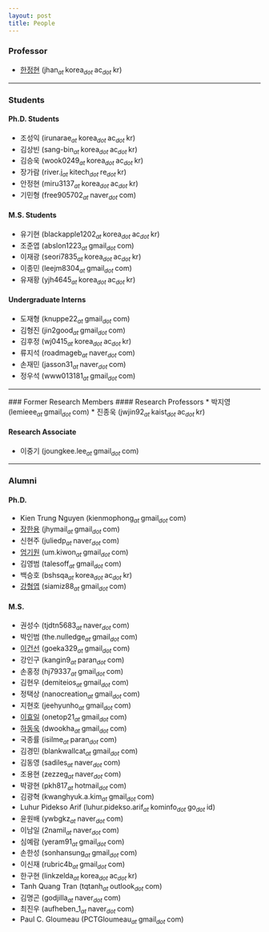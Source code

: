 ```yaml
---
layout: post
title: People
---
```


### Professor
* [한정현](/people/jhan) (jhan<sub><i>at </i></sub>korea<sub><i>dot </i></sub>ac<sub><i>dot </i></sub>kr)

<hr>

### Students
#### Ph.D. Students
* 조성익 (irunarae<sub><i>at </i></sub>korea<sub><i>dot </i></sub>ac<sub><i>dot </i></sub>kr)
* 김상빈 (sang-bin<sub><i>at </i></sub>korea<sub><i>dot </i></sub>ac<sub><i>dot </i></sub>kr)
* 김승욱 (wook0249<sub><i>at </i></sub>korea<sub><i>dot </i></sub>ac<sub><i>dot </i></sub>kr)
* 장가람 (river.j<sub><i>at </i></sub>kitech<sub><i>dot </i></sub>re<sub><i>dot </i></sub>kr)
* 안정현 (miru3137<sub><i>at </i></sub>korea<sub><i>dot </i></sub>ac<sub><i>dot </i></sub>kr)
* 기민형 (free905702<sub><i>at </i></sub>naver<sub><i>dot </i></sub>com)

#### M.S. Students
* 유기현 (blackapple1202<sub><i>at </i></sub>korea<sub><i>dot </i></sub>ac<sub><i>dot </i></sub>kr)
* 조준엽 (abslon1223<sub><i>at </i></sub>gmail<sub><i>dot </i></sub>com)
* 이재광 (seori7835<sub><i>at </i></sub>korea<sub><i>dot </i></sub>ac<sub><i>dot </i></sub>kr)
* 이종민 (leejm8304<sub><i>at </i></sub>gmail<sub><i>dot </i></sub>com)
* 유재황 (yjh4645<sub><i>at </i></sub>korea<sub><i>dot </i></sub>ac<sub><i>dot </i></sub>kr)

#### Undergraduate Interns
* 도재형 (knuppe22<sub><i>at </i></sub>gmail<sub><i>dot </i></sub>com)
* 김형진 (jin2good<sub><i>at </i></sub>gmail<sub><i>dot </i></sub>com)
* 김후정 (wj0415<sub><i>at </i></sub>korea<sub><i>dot </i></sub>ac<sub><i>dot </i></sub>kr)
* 류지석 (roadmageb<sub><i>at </i></sub>naver<sub><i>dot </i></sub>com)
* 손재민 (jasson31<sub><i>at </i></sub>naver<sub><i>dot </i></sub>com)
* 정우석 (www013181<sub><i>at </i></sub>gmail<sub><i>dot </i></sub>com)

<hr>
### Former Research Members
#### Research Professors
* 박지영 (lemieee<sub><i>at </i></sub>gmail<sub><i>dot </i></sub>com)
* 진종욱 (jwjin92<sub><i>at </i></sub>kaist<sub><i>dot </i></sub>ac<sub><i>dot </i></sub>kr)

#### Research Associate
* 이중기 (joungkee.lee<sub><i>at </i></sub>gmail<sub><i>dot </i></sub>com)

<hr>

### Alumni
#### Ph.D.
* Kien Trung Nguyen (kienmophong<sub><i>at </i></sub>gmail<sub><i>dot </i></sub>com)
* [장한용](/people/hanyoung) (jhymail<sub><i>at </i></sub>gmail<sub><i>dot </i></sub>com)
* 신현주 (juliedp<sub><i>at </i></sub>naver<sub><i>dot </i></sub>com)
* [엄기원](/people/kiwon) (um.kiwon<sub><i>at </i></sub>gmail<sub><i>dot </i></sub>com)
* 김영범 (talesoff<sub><i>at </i></sub>gmail<sub><i>dot </i></sub>com)
* 백승호 (bshsqa<sub><i>at </i></sub>korea<sub><i>dot </i></sub>ac<sub><i>dot </i></sub>kr)
* [강형엽](https://siamiz88.github.io) (siamiz88<sub><i>at </i></sub>gmail<sub><i>dot </i></sub>com)

#### M.S.
* 권성수 (tjdtn5683<sub><i>at </i></sub>naver<sub><i>dot </i></sub>com)
* 박인범 (the.nulledge<sub><i>at </i></sub>gmail<sub><i>dot </i></sub>com)
* [이건선](http://gsunlee.net) (goeka329<sub><i>at </i></sub>gmail<sub><i>dot </i></sub>com)
* 강인구 (kangin9<sub><i>at </i></sub>paran<sub><i>dot </i></sub>com)
* 손홍정 (hj79337<sub><i>at </i></sub>gmail<sub><i>dot </i></sub>com)
* 김현우 (demiteios<sub><i>at </i></sub>gmail<sub><i>dot </i></sub>com)
* 정택상 (nanocreation<sub><i>at </i></sub>gmail<sub><i>dot </i></sub>com)
* 지현호 (jeehyunho<sub><i>at </i></sub>gmail<sub><i>dot </i></sub>com)
* [이효일](http://hldec.net/) (onetop21<sub><i>at </i></sub>gmail<sub><i>dot </i></sub>com)
* [하동욱](http://www.linkedin.com/in/dwookha) (dwookha<sub><i>at </i></sub>gmail<sub><i>dot </i></sub>com)
* 국종률 (isilme<sub><i>at </i></sub>paran<sub><i>dot </i></sub>com)
* 김경민 (blankwallcat<sub><i>at </i></sub>gmail<sub><i>dot </i></sub>com)
* 김동영 (sadiles<sub><i>at </i></sub>naver<sub><i>dot </i></sub>com)
* 조용현 (zezzeg<sub><i>at </i></sub>naver<sub><i>dot </i></sub>com)
* 박광현 (pkh817<sub><i>at </i></sub>hotmail<sub><i>dot </i></sub>com)
* 김광혁 (kwanghyuk.a.kim<sub><i>at </i></sub>gmail<sub><i>dot </i></sub>com)
* Luhur Pidekso Arif (luhur.pidekso.arif<sub><i>at </i></sub>kominfo<sub><i>dot </i></sub>go<sub><i>dot </i></sub>id)
* 윤원배 (ywbgkz<sub><i>at </i></sub>naver<sub><i>dot </i></sub>com)
* 이남일 (2namil<sub><i>at </i></sub>naver<sub><i>dot </i></sub>com)
* 심예람 (yeram91<sub><i>at </i></sub>gmail<sub><i>dot </i></sub>com)
* 손한성 (sonhansung<sub><i>at </i></sub>gmail<sub><i>dot </i></sub>com)
* 이신재 (rubric4b<sub><i>at </i></sub>gmail<sub><i>dot </i></sub>com)
* 한구현 (linkzelda<sub><i>at </i></sub>korea<sub><i>dot </i></sub>ac<sub><i>dot </i></sub>kr)
* Tanh Quang Tran (tqtanh<sub><i>at </i></sub>outlook<sub><i>dot </i></sub>com)
* 김명곤 (godjilla<sub><i>at </i></sub>naver<sub><i>dot </i></sub>com)
* 최진우 (aufheben_1<sub><i>at </i></sub>naver<sub><i>dot </i></sub>com)
* Paul C. Gloumeau (PCTGloumeau<sub><i>at </i></sub>gmail<sub><i>dot </i></sub>com)